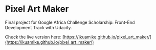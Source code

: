 # Pixel Art Maker

Final project for Google Africa Challenge Scholarship: Front-End Development Track with Udacity.

Check the live version here: [https://ikuamike.github.io/pixel_art_maker/](https://ikuamike.github.io/pixel_art_maker/)
